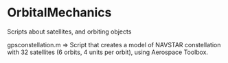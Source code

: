 # OrbitalMechanics
Scripts about satellites, and orbiting objects

gpsconstellation.m           => Script that creates a model of NAVSTAR constellation with 32 satellites (6 orbits, 4 units per orbit), using Aerospace Toolbox.

